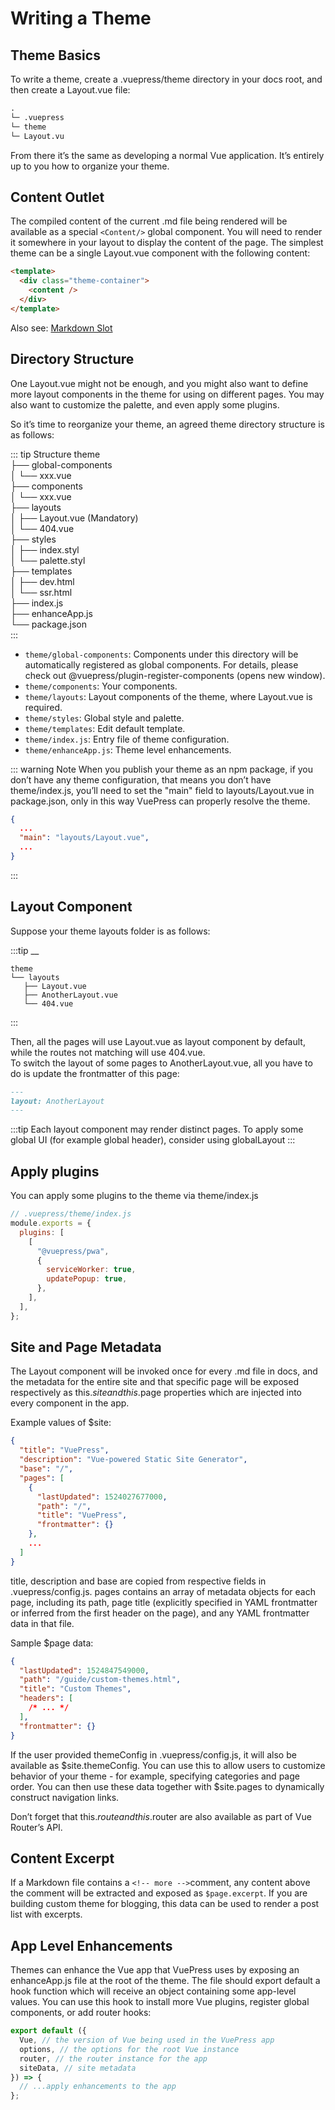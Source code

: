 # Writing a Theme

## Theme Basics

To write a theme, create a .vuepress/theme directory in your docs root, and then create a Layout.vue file:

```md
.
└─ .vuepress
└─ theme
└─ Layout.vu
```

From there it’s the same as developing a normal Vue application. It’s entirely up to you how to organize your theme.

## Content Outlet

The compiled content of the current .md file being rendered will be available as a special `<Content/>` global component. You will need to render it somewhere in your layout to display the content of the page. The simplest theme can be a single Layout.vue component with the following content:

```html
<template>
  <div class="theme-container">
    <content />
  </div>
</template>
```

Also see: [Markdown Slot](https://vuepress.vuejs.org/guide/markdown-slot.html)

## Directory Structure

One Layout.vue might not be enough, and you might also want to define more layout components in the theme for using on different pages. You may also want to customize the palette, and even apply some plugins.

So it’s time to reorganize your theme, an agreed theme directory structure is as follows:

::: tip Structure
theme  
├── global-components  
│ └── xxx.vue  
├── components  
│ └── xxx.vue  
├── layouts  
│ ├── Layout.vue (Mandatory)  
│ └── 404.vue  
├── styles  
│ ├── index.styl  
│ └── palette.styl  
├── templates  
│ ├── dev.html  
│ └── ssr.html  
├── index.js  
├── enhanceApp.js  
└── package.json  
:::

- `theme/global-components`: Components under this directory will be automatically registered as global components. For details, please check out @vuepress/plugin-register-components (opens new window).
- `theme/components`: Your components.
- `theme/layouts`: Layout components of the theme, where Layout.vue is required.
- `theme/styles`: Global style and palette.
- `theme/templates`: Edit default template.
- `theme/index.js`: Entry file of theme configuration.
- `theme/enhanceApp.js`: Theme level enhancements.

::: warning Note
When you publish your theme as an npm package, if you don’t have any theme configuration, that means you don’t have theme/index.js, you’ll need to set the "main" field to layouts/Layout.vue in package.json, only in this way VuePress can properly resolve the theme.

```json
{
  ...
  "main": "layouts/Layout.vue",
  ...
}
```

:::

## Layout Component

Suppose your theme layouts folder is as follows:

:::tip \_\_

```
theme
└── layouts
   ├── Layout.vue
   ├── AnotherLayout.vue
   └── 404.vue
```

:::

Then, all the pages will use Layout.vue as layout component by default, while the routes not matching will use 404.vue.  
To switch the layout of some pages to AnotherLayout.vue, all you have to do is update the frontmatter of this page:

```md
---
layout: AnotherLayout
---
```

:::tip
Each layout component may render distinct pages. To apply some global UI (for example global header), consider using globalLayout
:::

## Apply plugins

You can apply some plugins to the theme via theme/index.js

```js
// .vuepress/theme/index.js
module.exports = {
  plugins: [
    [
      "@vuepress/pwa",
      {
        serviceWorker: true,
        updatePopup: true,
      },
    ],
  ],
};
```

## Site and Page Metadata

The Layout component will be invoked once for every .md file in docs, and the metadata for the entire site and that specific page will be exposed respectively as this.$site and this.$page properties which are injected into every component in the app.

Example values of \$site:

```json
{
  "title": "VuePress",
  "description": "Vue-powered Static Site Generator",
  "base": "/",
  "pages": [
    {
      "lastUpdated": 1524027677000,
      "path": "/",
      "title": "VuePress",
      "frontmatter": {}
    },
    ...
  ]
}
```

title, description and base are copied from respective fields in .vuepress/config.js. pages contains an array of metadata objects for each page, including its path, page title (explicitly specified in YAML frontmatter or inferred from the first header on the page), and any YAML frontmatter data in that file.

Sample \$page data:

```json
{
  "lastUpdated": 1524847549000,
  "path": "/guide/custom-themes.html",
  "title": "Custom Themes",
  "headers": [
    /* ... */
  ],
  "frontmatter": {}
}
```

If the user provided themeConfig in .vuepress/config.js, it will also be available as $site.themeConfig. You can use this to allow users to customize behavior of your theme - for example, specifying categories and page order. You can then use these data together with $site.pages to dynamically construct navigation links.

Don’t forget that this.$route and this.$router are also available as part of Vue Router’s API.

## Content Excerpt

If a Markdown file contains a `<!-- more -->`comment, any content above the comment will be extracted and exposed as `$page.excerpt`. If you are building custom theme for blogging, this data can be used to render a post list with excerpts.

## App Level Enhancements

Themes can enhance the Vue app that VuePress uses by exposing an enhanceApp.js file at the root of the theme. The file should export default a hook function which will receive an object containing some app-level values. You can use this hook to install more Vue plugins, register global components, or add router hooks:

```js
export default ({
  Vue, // the version of Vue being used in the VuePress app
  options, // the options for the root Vue instance
  router, // the router instance for the app
  siteData, // site metadata
}) => {
  // ...apply enhancements to the app
};
```
